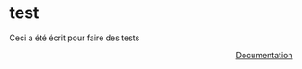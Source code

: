 # test

<p>Ceci a été écrit pour faire des tests</p> 
<div align="right"><a style="min-width: 100%" aria-label="Run 2 of CI. Update READE.MD" href="https://github.com/COPRS/infrastructure/actions/runs/1997422094">Documentation</a></div>
